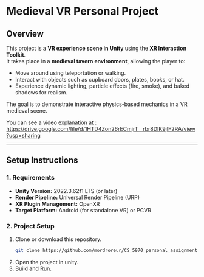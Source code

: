 # Medieval VR Personal Project

## Overview
This project is a **VR experience scene in Unity** using the **XR Interaction Toolkit**.  
It takes place in a **medieval tavern environment**, allowing the player to:
- Move around using teleportation or walking.  
- Interact with objects such as cupboard doors, plates, books, or hat.  
- Experience dynamic lighting, particle effects (fire, smoke), and baked shadows for realism.  

The goal is to demonstrate interactive physics-based mechanics in a VR medieval scene.

You can see a video explanation at : 
https://drive.google.com/file/d/1HTD4Zon26rECmjrT__rbr8DIK9jIF2RA/view?usp=sharing

---

## Setup Instructions

### 1. Requirements
- **Unity Version:** 2022.3.62f1 LTS (or later)
- **Render Pipeline:** Universal Render Pipeline (URP)
- **XR Plugin Management:** OpenXR
- **Target Platform:** Android (for standalone VR) or PCVR

### 2. Project Setup
1. Clone or download this repository.
   ```bash
   git clone https://github.com/mordroreur/CS_5970_personal_assignment
   ```
2. Open the project in unity.
3. Build and Run.
